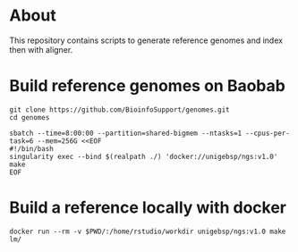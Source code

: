 

# About
This repository contains scripts to generate reference genomes and index then 
with aligner.

# Build reference genomes on Baobab
```
git clone https://github.com/BioinfoSupport/genomes.git
cd genomes

sbatch --time=8:00:00 --partition=shared-bigmem --ntasks=1 --cpus-per-task=6 --mem=256G <<EOF
#!/bin/bash
singularity exec --bind $(realpath ./) 'docker://unigebsp/ngs:v1.0' make
EOF
```

# Build a reference locally with docker
```
docker run --rm -v $PWD/:/home/rstudio/workdir unigebsp/ngs:v1.0 make lm/
```


